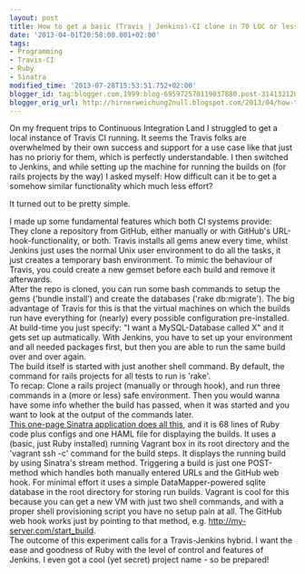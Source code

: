 ```yaml
---
layout: post
title: How to get a basic (Travis | Jenkins)-CI clone in 70 LOC or less
date: '2013-04-01T20:58:00.001+02:00'
tags:
- Programming
- Travis-CI
- Ruby
- Sinatra
modified_time: '2013-07-28T15:53:51.752+02:00'
blogger_id: tag:blogger.com,1999:blog-695972570119037880.post-3141321207804845962
blogger_orig_url: http://hirnerweichung2null.blogspot.com/2013/04/how-to-get-basic-travis-jenkins-ci.html
---
```


On my frequent trips to Continuous Integration Land I struggled to get a local instance of Travis CI running. It seems the Travis folks are overwhelmed by their own success and support for a use case like that just has no prioriy for them, which is perfectly understandable. I then switched to Jenkins, and while setting up the machine for running the builds on (for rails projects by the way) I asked myself: How difficult can it be to get a somehow similar functionality which much less effort?  

It turned out to be pretty simple.  

I made up some fundamental features which both CI systems provide:  
They clone a repository from GitHub, either manually or with GitHub's URL-hook-functionality, or both. Travis installs all gems anew every time, whilst Jenkins just uses the normal Unix user environment to do all the tasks, it just creates a temporary bash environment. To mimic the behaviour of Travis, you could create a new gemset before each build and remove it afterwards.  
After the repo is cloned, you can run some bash commands to setup the gems ('bundle install') and create the databases ('rake db:migrate'). The big advantage of Travis for this is that the virtual machines on which the builds run have everything for (nearly) every possible configuration pre-installed. At build-time you just specify: "I want a MySQL-Database called X" and it gets set up autmatically. With Jenkins, you have to set up your environment and all needed packages first, but then you are able to run the same build over and over again.  
The build itself is started with just another shell command. By default, the command for rails projects for all tests to run is 'rake'.  
To recap: Clone a rails project (manually or through hook), and run three commands in a (more or less) safe environment. Then you would wanna have some info whether the build has passed, when it was started and you want to look at the output of the commands later.  
[This one-page Sinatra application does all this](https://github.com/alihuber/minimal-ci/blob/master/main.rb), and it is 68 lines of Ruby code plus configs and one HAML file for displaying the builds.
It uses a (basic, just Ruby installed) running Vagrant box in its root directory and the 'vagrant ssh -c' command for the build steps. It displays the running build by using Sinatra's stream method. Triggering a build is just one POST-method which handles both manually entered URLs and the GitHub web hook. For minimal effort it uses a simple DataMapper-powered sqlite database in the root directory for storing run builds. Vagrant is cool for this because you can get a new VM with just two shell commands, and with a proper shell provisioning script you have no setup pain at all. The GitHub web hook works just by pointing to that method, e.g. http://my-server.com/start_build.  
The outcome of this experiment calls for a Travis-Jenkins hybrid. I want the ease and goodness of Ruby with the level of control and features of Jenkins. I even got a cool (yet secret) project name - so be prepared!
